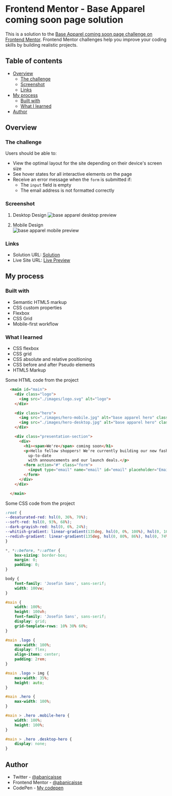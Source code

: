 # Frontend Mentor - Base Apparel coming soon page solution

This is a solution to the [Base Apparel coming soon page challenge on Frontend Mentor](https://www.frontendmentor.io/challenges/base-apparel-coming-soon-page-5d46b47f8db8a7063f9331a0). Frontend Mentor challenges help you improve your coding skills by building realistic projects. 

## Table of contents

- [Overview](#overview)
  - [The challenge](#the-challenge)
  - [Screenshot](#screenshot)
  - [Links](#links)
- [My process](#my-process)
  - [Built with](#built-with)
  - [What I learned](#what-i-learned)
- [Author](#author)

## Overview

### The challenge

Users should be able to:

- View the optimal layout for the site depending on their device's screen size
- See hover states for all interactive elements on the page
- Receive an error message when the `form` is submitted if:
  - The `input` field is empty
  - The email address is not formatted correctly

### Screenshot
1. Desktop Design
![base apparel desktop preview](https://user-images.githubusercontent.com/84383548/132557130-4824f587-8582-4d8e-a2cd-fc4be18b2c41.png)

1. Mobile Design <br>
![base apparel mobile preview](https://user-images.githubusercontent.com/84383548/132556968-f1ecad5d-bfca-4b3f-a440-f5fff79c5db0.png)

### Links

- Solution URL: [Solution](https://github.com/abanicaisse/FEM-base-apparel-challenge)
- Live Site URL: [Live Preview](https://codepen.io/Nicaisse/full/GRErrMb)

## My process

### Built with

- Semantic HTML5 markup
- CSS custom properties
- Flexbox
- CSS Grid
- Mobile-first workflow

### What I learned

- CSS flexbox
- CSS grid
- CSS absolute and relative positioning
- CSS before and after Pseudo elements
- HTML5 Markup

Some HTML code from the project
```html
  <main id="main">
    <div class="logo">
      <img src="./images/logo.svg" alt="logo">
    </div>

    <div class="hero">
      <img src="./images/hero-mobile.jpg" alt="base apparel hero" class="mobile-hero">
      <img src="./images/hero-desktop.jpg" alt="base apparel hero" class="desktop-hero">
    </div>

    <div class="presentation-section">
      <div>
        <h1><span>We're</span> coming soon</h1>
        <p>Hello fellow shoppers! We're currently building our new fashion store. Add your email below to stay
          up-to-date
          with announcements and our launch deals.</p>
        <form action="#" class="form">
          <input type="email" name="email" id="email" placeholder="Email Address" required>
        </form>
      </div>
    </div>

  </main>
```

Some CSS code from the project
```css
:root {
--desaturated-red: hsl(0, 36%, 70%);
--soft-red: hsl(0, 93%, 68%);
--dark-grayish-red: hsl(0, 6%, 24%);
--whitish-gradient: linear-gradient(135deg, hsl(0, 0%, 100%), hsl(0, 100%, 98%));
--redish-gradient: linear-gradient(135deg, hsl(0, 80%, 86%), hsl(0, 74%, 74%));
}

*, *::before, *::after {
    box-sizing: border-box;
    margin: 0;
    padding: 0;
}

body {
    font-family: 'Josefin Sans', sans-serif;
    width: 100vw;
}

#main {
    width: 100%;
    height: 100vh;
    font-family: 'Josefin Sans', sans-serif;
    display: grid;
    grid-template-rows: 10% 30% 60%;
}

#main .logo {
    max-width: 100%;
    display: flex;
    align-items: center;
    padding: 2rem;
}

#main .logo > img {
    max-width: 35%;
    height: auto;
}

#main .hero {
    max-width: 100%;
}

#main > .hero .mobile-hero {
    width: 100%;
    height: 100%;
}

#main > .hero .desktop-hero {
    display: none;
}
```

## Author

- Twitter - [@abanicaisse](https://www.twitter.com/abanicaisse)
- Frontend Mentor - [@abanicaisse](https://www.frontendmentor.io/profile/abanicaisse)
- CodePen - [My codepen](https://www.codepen.io/Nicaisse)

